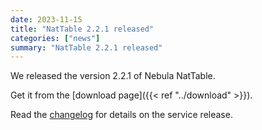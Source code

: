 ```yaml
---
date: 2023-11-15
title: "NatTable 2.2.1 released"
categories: ["news"]
summary: "NatTable 2.2.1 released"
---
```


We released the version 2.2.1 of Nebula NatTable.

Get it from the [download page]({{< ref "../download" >}}).

Read the [changelog](https://github.com/eclipse-nattable/nattable/milestone/1?closed=1) for details on the service release.